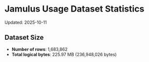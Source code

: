 # Jamulus Usage Dataset Statistics

Updated: 2025-10-11

## Dataset Size
- **Number of rows**: 1,683,862
- **Total logical bytes**: 225.97 MB (236,948,026 bytes)
